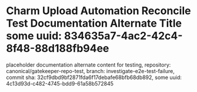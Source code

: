 # Charm Upload Automation Reconcile Test Documentation Alternate Title some uuid: 834635a7-4ac2-42c4-8f48-88d188fb94ee
 placeholder documentation alternate content for testing,  repository: canonical/gatekeeper-repo-test,  branch: investigate-e2e-test-failure,  commit sha: 32cf9dbd9bf2871fda6f17debafe68bfb68db892,  some uuid: 4c13d93d-c482-4745-bdd9-61a58b572845
